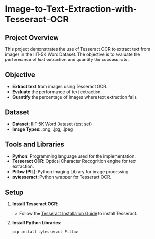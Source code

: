 # Image-to-Text-Extraction-with-Tesseract-OCR

## Project Overview

This project demonstrates the use of Tesseract OCR to extract text from images in the IIIT-5K Word Dataset. The objective is to evaluate the performance of text extraction and quantify the success rate.

## Objective

- **Extract text** from images using Tesseract OCR.
- **Evaluate** the performance of text extraction.
- **Quantify** the percentage of images where text extraction fails.

## Dataset

- **Dataset**: IIIT-5K Word Dataset (test set)
- **Image Types**: .png, .jpg, .jpeg

## Tools and Libraries

- **Python**: Programming language used for the implementation.
- **Tesseract OCR**: Optical Character Recognition engine for text extraction.
- **Pillow (PIL)**: Python Imaging Library for image processing.
- **pytesseract**: Python wrapper for Tesseract OCR.

## Setup

1. **Install Tesseract OCR**:
   - Follow the [Tesseract Installation Guide](https://github.com/tesseract-ocr/tesseract) to install Tesseract.

2. **Install Python Libraries**:
   ```bash
   pip install pytesseract Pillow
